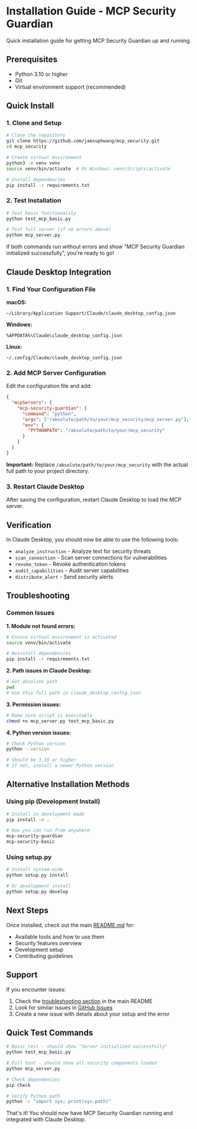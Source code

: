 # Installation Guide - MCP Security Guardian

Quick installation guide for getting MCP Security Guardian up and running.

## Prerequisites

- Python 3.10 or higher
- Git
- Virtual environment support (recommended)

## Quick Install

### 1. Clone and Setup

```bash
# Clone the repository
git clone https://github.com/jaesuphwang/mcp_security.git
cd mcp_security

# Create virtual environment
python3 -m venv venv
source venv/bin/activate  # On Windows: venv\Scripts\activate

# Install dependencies
pip install -r requirements.txt
```

### 2. Test Installation

```bash
# Test basic functionality
python test_mcp_basic.py

# Test full server (if no errors above)
python mcp_server.py
```

If both commands run without errors and show "MCP Security Guardian initialized successfully", you're ready to go!

## Claude Desktop Integration

### 1. Find Your Configuration File

**macOS:**
```
~/Library/Application Support/Claude/claude_desktop_config.json
```

**Windows:**
```
%APPDATA%\Claude\claude_desktop_config.json
```

**Linux:**
```
~/.config/Claude/claude_desktop_config.json
```

### 2. Add MCP Server Configuration

Edit the configuration file and add:

```json
{
  "mcpServers": {
    "mcp-security-guardian": {
      "command": "python",
      "args": ["/absolute/path/to/your/mcp_security/mcp_server.py"],
      "env": {
        "PYTHONPATH": "/absolute/path/to/your/mcp_security"
      }
    }
  }
}
```

**Important:** Replace `/absolute/path/to/your/mcp_security` with the actual full path to your project directory.

### 3. Restart Claude Desktop

After saving the configuration, restart Claude Desktop to load the MCP server.

## Verification

In Claude Desktop, you should now be able to use the following tools:

- `analyze_instruction` - Analyze text for security threats
- `scan_connection` - Scan server connections for vulnerabilities  
- `revoke_token` - Revoke authentication tokens
- `audit_capabilities` - Audit server capabilities
- `distribute_alert` - Send security alerts

## Troubleshooting

### Common Issues

**1. Module not found errors:**
```bash
# Ensure virtual environment is activated
source venv/bin/activate

# Reinstall dependencies
pip install -r requirements.txt
```

**2. Path issues in Claude Desktop:**
```bash
# Get absolute path
pwd
# Use this full path in claude_desktop_config.json
```

**3. Permission issues:**
```bash
# Make sure script is executable
chmod +x mcp_server.py test_mcp_basic.py
```

**4. Python version issues:**
```bash
# Check Python version
python --version

# Should be 3.10 or higher
# If not, install a newer Python version
```

## Alternative Installation Methods

### Using pip (Development Install)

```bash
# Install in development mode
pip install -e .

# Now you can run from anywhere
mcp-security-guardian
mcp-security-basic
```

### Using setup.py

```bash
# Install system-wide
python setup.py install

# Or development install
python setup.py develop
```

## Next Steps

Once installed, check out the main [README.md](README.md) for:

- Available tools and how to use them
- Security features overview
- Development setup
- Contributing guidelines

## Support

If you encounter issues:

1. Check the [troubleshooting section](README.md#troubleshooting) in the main README
2. Look for similar issues in [GitHub Issues](https://github.com/jaesuphwang/mcp_security/issues)
3. Create a new issue with details about your setup and the error

## Quick Test Commands

```bash
# Basic test - should show "Server initialized successfully"
python test_mcp_basic.py

# Full test - should show all security components loaded
python mcp_server.py

# Check dependencies
pip check

# Verify Python path
python -c "import sys; print(sys.path)"
```

That's it! You should now have MCP Security Guardian running and integrated with Claude Desktop. 